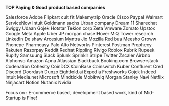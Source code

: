**TOP Paying & Good product based companies**

Salesforce
Adobe
Flipkart
cult fit
Makemytrip
Oracle
Cisco
Paypal
Walmart
ServiceNow
Intuit
Goldmann sachs
Urban company
Dream 11
Sharechat
Swiggy
Udaan
Gojek
Hotstar
Tekion corp
Zeta
Vmware
Zomato
Upstox
Google
Meta
Apple
Uber
JP morgan chase
Hover
MiQ
Tower research
LinkedIn
De shaw
Arcesium
Myntra
Jio
Mozilla
Red bus
Meesho
Groww
Phonepe
Pharmeasy
Palo Alto Networks
Pinterest
Postman
Prophecy
Rakuten
Razorpay
Reddit
Redhat
Rippling
Rivigo
Roblox
Rubrik
Rupeek
Rupify
Samsuung
Slack
Splunk
Sprinklr
Stripe
Twitter
Zscaler
Airbnb
Alphonso
Amazon
Apna
Atlassian
Blackbuck
Booking.com
Browserstack
Codenation
Cohesity
CoinDCX
CoinBase
Coinswitch Kuber
Confluent
Cred
Discord
Doordash
Dunzo
Eightfold.ai
Expedia
Freshworks
Gojek
Indeed
Intuit
Media.net
Microsoft
Mindtickle
Mobikwiq
Morgan Stanley
Navi
Netflix
Ninjacart
Notion
Nutanix
Nvidia


Focus on : E-commerce based, development based work, kind of Mid-Startup is Fine!
